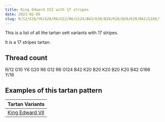 ```yaml
---
title: King Edward VII with 17 stripes
date: 2023-02-05
slug: R/12/G10/Y6/G20/R6/G12/R6/G124/B42/K20/B20/K20/B20/K20/B42/G168/Y/16
---
```

This is a list of all the tartan sett variants with 17 stripes.

It is a 17 stripes tartan.


## Thread count
R/12 G10 Y6 G20 R6 G12 R6 G124 B42 K20 B20 K20 B20 K20 B42 G168 Y/16

## Examples of this tartan pattern

| Tartan Variants |
|---------------|
| [King Edward VII](/variants/r/12/g10/y6/g20/r6/g12/r6/g124/b42/k20/b20/k20/b20/k20/b42/g168/y/16-b304080-g008000-k000000-rc00000-yf0c000)||

